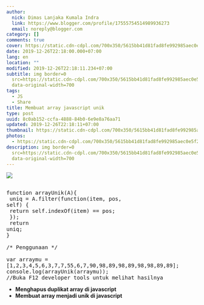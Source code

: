 ```yaml
---
author:
  nick: Dimas Lanjaka Kumala Indra
  link: https://www.blogger.com/profile/17555754514989936273
  email: noreply@blogger.com
category: []
comments: true
cover: https://static.cdn-cdpl.com/700x350/5615bb41d81fad8fe992985aec0e5f29/js.jpg
date: 2019-12-26T22:18:00.000+07:00
lang: en
location: ""
modified: 2019-12-26T22:18:11.234+07:00
subtitle: img border=0
  src=https://static.cdn-cdpl.com/700x350/5615bb41d81fad8fe992985aec0e5f29/js.jpg
  data-original-width=700
tags:
  - JS
  - Share
title: Membuat array javascript unik
type: post
uuid: 8c0ab152-ccfa-4888-84b0-6e9e8a76aa71
updated: 2019-12-26T22:18:11+07:00
thumbnail: https://static.cdn-cdpl.com/700x350/5615bb41d81fad8fe992985aec0e5f29/js.jpg
photos:
  - https://static.cdn-cdpl.com/700x350/5615bb41d81fad8fe992985aec0e5f29/js.jpg
description: img border=0
  src=https://static.cdn-cdpl.com/700x350/5615bb41d81fad8fe992985aec0e5f29/js.jpg
  data-original-width=700
---
```


<img border="0" src="https://static.cdn-cdpl.com/700x350/5615bb41d81fad8fe992985aec0e5f29/js.jpg" data-original-width="700" data-original-height="350"> <pre><br>function arrayUnik(A){<br>  uniq = A.filter(function(item, pos, self) {<br>      return self.indexOf(item) == pos;<br>  });<br>  return uniq;<br>}<br><br>/* Penggunaan */<br><br>var arraymu = [1,2,3,4,5,6,3,7,7,55,6,7,90,98,89,98,89,98,98,89,89];<br>console.log(arrayUnik(arraymu)); //Buka F12 developer tools untuk melihat hasilnya<br></pre> <b><ul><li>Menghapus duplikat array di javascript</li><li>Membuat array menjadi unik di javascript</li></ul></b>
